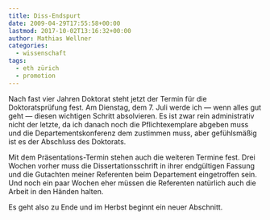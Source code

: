 ```yaml
---
title: Diss-Endspurt
date: 2009-04-29T17:55:58+00:00
lastmod: 2017-10-02T13:16:32+00:00
author: Mathias Wellner
categories:
  - wissenschaft
tags:
  - eth zürich
  - promotion
---
```

Nach fast vier Jahren Doktorat steht jetzt der Termin für die Doktoratsprüfung fest. Am Dienstag, dem 7. Juli werde ich &mdash; wenn alles gut geht &mdash; diesen wichtigen Schritt absolvieren. Es ist zwar rein administrativ nicht der letzte, da ich danach noch die Pflichtexemplare abgeben muss und die Departementskonferenz dem zustimmen muss, aber gefühlsmäßig ist es der Abschluss des Doktorats.
<!--more-->

Mit dem Präsentations-Termin stehen auch die weiteren Termine fest. Drei Wochen vorher muss die Dissertationsschrift in ihrer endgültigen Fassung und die Gutachten meiner Referenten beim Departement eingetroffen sein. Und noch ein paar Wochen eher müssen die Referenten natürlich auch die Arbeit in den Händen halten.

Es geht also zu Ende und im Herbst beginnt ein neuer Abschnitt.